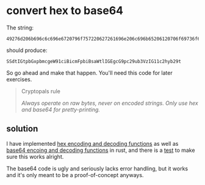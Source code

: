 # convert hex to base64

The string:

```
49276d206b696c6c696e6720796f757220627261696e206c696b65206120706f69736f6e6f7573206d757368726f6f6d
```

should produce:

```
SSdtIGtpbGxpbmcgeW91ciBicmFpbiBsaWtlIGEgcG9pc29ub3VzIG11c2hyb29t
```

So go ahead and make that happen. You'll need this code for later
exercises.

>   Cryptopals rule
>   
>   *Always operate on raw bytes, never on encoded strings. Only 
>   use hex and base64 for pretty-printing.*

## solution

I have implemented [hex encoding and decoding functions](src/hex.rs)
as well as [base64 encoing and decoding functions](src/base64.rs) in
rust, and there is a [test](src/lib.rs) to make sure this works
alright.

The base64 code is ugly and seriously lacks error handling, but 
it works and it's only meant to be a proof-of-concept anyways.
